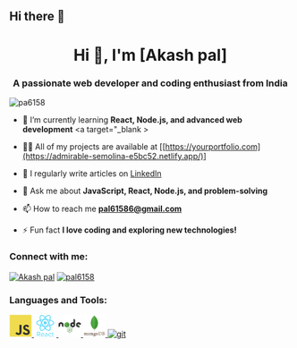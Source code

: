 ## Hi there 👋

<!--
**pal6158/pal6158** is a ✨ _special_ ✨ repository because its `README.md` (this file) appears on your GitHub profile.

Here are some ideas to get you started:

- 🔭 I’m currently working on ...
- 🌱 I’m currently learning ...
- 👯 I’m looking to collaborate on ...
- 🤔 I’m looking for help with ...
- 💬 Ask me about ...
- 📫 How to reach me: ...
- 😄 Pronouns: ...
- ⚡ Fun fact: ...
-->
<h1 align="center">Hi 👋, I'm [Akash pal]</h1>
<h3 align="center">A passionate web developer and coding enthusiast from India</h3>

<p align="left"> <img src="https://komarev.com/ghpvc/?username=yourusername&label=Profile%20views&color=0e75b6&style=flat" alt="pa6158" /> </p>

- 🌱 I’m currently learning **React, Node.js, and advanced web development**
<a target="_blank >
- 👨‍💻 All of my projects are available at [[https://yourportfolio.com](https://admirable-semolina-e5bc52.netlify.app/)]</a>

- 📝 I regularly write articles on [LinkedIn]([https://www.linkedin.com/in/yourusername](https://www.linkedin.com/in/akash-pal-831aa31aa/))

- 💬 Ask me about **JavaScript, React, Node.js, and problem-solving**

- 📫 How to reach me **pal61586@gmail.com**

- ⚡ Fun fact **I love coding and exploring new technologies!**

<h3 align="left">Connect with me:</h3>
<p align="left">
<a href="https://www.linkedin.com/in/akash-pal-831aa31aa/" target="blank"><img align="center" src="https://cdn.jsdelivr.net/npm/simple-icons@3.0.1/icons/linkedin.svg" alt="Akash pal" height="30" width="40" /></a>
<a href="[https://github.com/yourusername](https://github.com/pal6158)" target="blank"><img align="center" src="https://cdn.jsdelivr.net/npm/simple-icons@3.0.1/icons/github.svg" alt="pal6158" height="30" width="40" /></a>
</p>

<h3 align="left">Languages and Tools:</h3>
<p align="left"> 
  <a href="https://developer.mozilla.org/en-US/docs/Web/JavaScript" target="_blank"> 
    <img src="https://raw.githubusercontent.com/devicons/devicon/master/icons/javascript/javascript-original.svg" alt="javascript" width="40" height="40"/> 
  </a> 
  <a href="https://reactjs.org/" target="_blank"> 
    <img src="https://raw.githubusercontent.com/devicons/devicon/master/icons/react/react-original-wordmark.svg" alt="react" width="40" height="40"/> 
  </a> 
  <a href="https://nodejs.org" target="_blank"> 
    <img src="https://raw.githubusercontent.com/devicons/devicon/master/icons/nodejs/nodejs-original-wordmark.svg" alt="nodejs" width="40" height="40"/> 
  </a> 
  <a href="https://www.mongodb.com/" target="_blank"> 
    <img src="https://raw.githubusercontent.com/devicons/devicon/master/icons/mongodb/mongodb-original-wordmark.svg" alt="mongodb" width="40" height="40"/> 
  </a> 
  <a href="https://git-scm.com/" target="_blank"> 
    <img src="https://www.vectorlogo.zone/logos/git-scm/git-scm-icon.svg" alt="git" width="40" height="40"/> 
  </a> 
</p>
